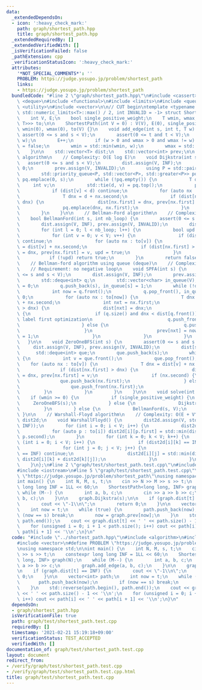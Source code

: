 ```yaml
---
data:
  _extendedDependsOn:
  - icon: ':heavy_check_mark:'
    path: graph/shortest_path.hpp
    title: graph/shortest_path.hpp
  _extendedRequiredBy: []
  _extendedVerifiedWith: []
  _isVerificationFailed: false
  _pathExtension: cpp
  _verificationStatusIcon: ':heavy_check_mark:'
  attributes:
    '*NOT_SPECIAL_COMMENTS*': ''
    PROBLEM: https://judge.yosupo.jp/problem/shortest_path
    links:
    - https://judge.yosupo.jp/problem/shortest_path
  bundledCode: "#line 2 \"graph/shortest_path.hpp\"\n#include <cassert>\n#include\
    \ <deque>\n#include <functional>\n#include <limits>\n#include <queue>\n#include\
    \ <utility>\n#include <vector>\n\n// CUT begin\ntemplate <typename T, T INF =\
    \ std::numeric_limits<T>::max() / 2, int INVALID = -1> struct ShortestPath {\n\
    \    int V, E;\n    bool single_positive_weight;\n    T wmin, wmax;\n    std::vector<std::vector<std::pair<int,\
    \ T>>> to;\n\n    ShortestPath(int V = 0) : V(V), E(0), single_positive_weight(true),\
    \ wmin(0), wmax(0), to(V) {}\n    void add_edge(int s, int t, T w) {\n       \
    \ assert(0 <= s and s < V);\n        assert(0 <= t and t < V);\n        to[s].emplace_back(t,\
    \ w);\n        E++;\n        if (w > 0 and wmax > 0 and wmax != w) single_positive_weight\
    \ = false;\n        wmin = std::min(wmin, w);\n        wmax = std::max(wmax, w);\n\
    \    }\n\n    std::vector<T> dist;\n    std::vector<int> prev;\n\n    // Dijkstra\
    \ algorithm\n    // Complexity: O(E log E)\n    void Dijkstra(int s) {\n     \
    \   assert(0 <= s and s < V);\n        dist.assign(V, INF);\n        dist[s] =\
    \ 0;\n        prev.assign(V, INVALID);\n        using P = std::pair<T, int>;\n\
    \        std::priority_queue<P, std::vector<P>, std::greater<P>> pq;\n       \
    \ pq.emplace(0, s);\n        while (!pq.empty()) {\n            T d;\n       \
    \     int v;\n            std::tie(d, v) = pq.top();\n            pq.pop();\n\
    \            if (dist[v] < d) continue;\n            for (auto nx : to[v]) {\n\
    \                T dnx = d + nx.second;\n                if (dist[nx.first] >\
    \ dnx) {\n                    dist[nx.first] = dnx, prev[nx.first] = v;\n    \
    \                pq.emplace(dnx, nx.first);\n                }\n            }\n\
    \        }\n    }\n\n    // Bellman-Ford algorithm\n    // Complexity: O(VE)\n\
    \    bool BellmanFord(int s, int nb_loop) {\n        assert(0 <= s and s < V);\n\
    \        dist.assign(V, INF), prev.assign(V, INVALID);\n        dist[s] = 0;\n\
    \        for (int l = 0; l < nb_loop; l++) {\n            bool upd = false;\n\
    \            for (int v = 0; v < V; v++) {\n                if (dist[v] == INF)\
    \ continue;\n                for (auto nx : to[v]) {\n                    T dnx\
    \ = dist[v] + nx.second;\n                    if (dist[nx.first] > dnx) dist[nx.first]\
    \ = dnx, prev[nx.first] = v, upd = true;\n                }\n            }\n \
    \           if (!upd) return true;\n        }\n        return false;\n    }\n\n\
    \    // Bellman-ford algorithm using queue (deque)\n    // Complexity: O(VE)\n\
    \    // Requirement: no negative loop\n    void SPFA(int s) {\n        assert(0\
    \ <= s and s < V);\n        dist.assign(V, INF);\n        prev.assign(V, INVALID);\n\
    \        std::deque<int> q;\n        std::vector<char> in_queue(V);\n        dist[s]\
    \ = 0;\n        q.push_back(s), in_queue[s] = 1;\n        while (!q.empty()) {\n\
    \            int now = q.front();\n            q.pop_front(), in_queue[now] =\
    \ 0;\n            for (auto nx : to[now]) {\n                T dnx = dist[now]\
    \ + nx.second;\n                int nxt = nx.first;\n                if (dist[nxt]\
    \ > dnx) {\n                    dist[nxt] = dnx;\n                    if (!in_queue[nxt])\
    \ {\n                        if (q.size() and dnx < dist[q.front()]) { // Small\
    \ label first optimization\n                            q.push_front(nxt);\n \
    \                       } else {\n                            q.push_back(nxt);\n\
    \                        }\n                        prev[nxt] = now, in_queue[nxt]\
    \ = 1;\n                    }\n                }\n            }\n        }\n \
    \   }\n\n    void ZeroOneBFS(int s) {\n        assert(0 <= s and s < V);\n   \
    \     dist.assign(V, INF), prev.assign(V, INVALID);\n        dist[s] = 0;\n  \
    \      std::deque<int> que;\n        que.push_back(s);\n        while (!que.empty())\
    \ {\n            int v = que.front();\n            que.pop_front();\n        \
    \    for (auto nx : to[v]) {\n                T dnx = dist[v] + nx.second;\n \
    \               if (dist[nx.first] > dnx) {\n                    dist[nx.first]\
    \ = dnx, prev[nx.first] = v;\n                    if (nx.second) {\n         \
    \               que.push_back(nx.first);\n                    } else {\n     \
    \                   que.push_front(nx.first);\n                    }\n       \
    \         }\n            }\n        }\n    }\n\n    void solve(int s) {\n    \
    \    if (wmin >= 0) {\n            if (single_positive_weight) {\n           \
    \     ZeroOneBFS(s);\n            } else {\n                Dijkstra(s);\n   \
    \         }\n        } else {\n            BellmanFord(s, V);\n        }\n   \
    \ }\n\n    // Warshall-Floyd algorithm\n    // Complexity: O(E + V^3)\n    std::vector<std::vector<T>>\
    \ dist2d;\n    void WarshallFloyd() {\n        dist2d.assign(V, std::vector<T>(V,\
    \ INF));\n        for (int i = 0; i < V; i++) {\n            dist2d[i][i] = 0;\n\
    \            for (auto p : to[i]) dist2d[i][p.first] = std::min(dist2d[i][p.first],\
    \ p.second);\n        }\n        for (int k = 0; k < V; k++) {\n            for\
    \ (int i = 0; i < V; i++) {\n                if (dist2d[i][k] == INF) continue;\n\
    \                for (int j = 0; j < V; j++) {\n                    if (dist2d[k][j]\
    \ == INF) continue;\n                    dist2d[i][j] = std::min(dist2d[i][j],\
    \ dist2d[i][k] + dist2d[k][j]);\n                }\n            }\n        }\n\
    \    }\n};\n#line 2 \"graph/test/shortest_path.test.cpp\"\n#include <algorithm>\n\
    #include <iostream>\n#line 5 \"graph/test/shortest_path.test.cpp\"\n#define PROBLEM\
    \ \"https://judge.yosupo.jp/problem/shortest_path\"\nusing namespace std;\n\n\
    int main() {\n    int N, M, s, t;\n    cin >> N >> M >> s >> t;\n    constexpr\
    \ long long INF = 1LL << 60;\n    ShortestPath<long long, INF> graph(N);\n   \
    \ while (M--) {\n        int a, b, c;\n        cin >> a >> b >> c;\n        graph.add_edge(a,\
    \ b, c);\n    }\n\n    graph.Dijkstra(s);\n\n    if (graph.dist[t] == INF) {\n\
    \        cout << \"-1\\n\";\n        return 0;\n    }\n\n    vector<int> path;\n\
    \    int now = t;\n    while (true) {\n        path.push_back(now);\n        if\
    \ (now == s) break;\n        now = graph.prev[now];\n    }\n    std::reverse(path.begin(),\
    \ path.end());\n    cout << graph.dist[t] << ' ' << path.size() - 1 << '\\n';\n\
    \    for (unsigned i = 0; i + 1 < path.size(); i++) cout << path[i] << ' ' <<\
    \ path[i + 1] << '\\n';\n}\n"
  code: "#include \"../shortest_path.hpp\"\n#include <algorithm>\n#include <iostream>\n\
    #include <vector>\n#define PROBLEM \"https://judge.yosupo.jp/problem/shortest_path\"\
    \nusing namespace std;\n\nint main() {\n    int N, M, s, t;\n    cin >> N >> M\
    \ >> s >> t;\n    constexpr long long INF = 1LL << 60;\n    ShortestPath<long\
    \ long, INF> graph(N);\n    while (M--) {\n        int a, b, c;\n        cin >>\
    \ a >> b >> c;\n        graph.add_edge(a, b, c);\n    }\n\n    graph.Dijkstra(s);\n\
    \n    if (graph.dist[t] == INF) {\n        cout << \"-1\\n\";\n        return\
    \ 0;\n    }\n\n    vector<int> path;\n    int now = t;\n    while (true) {\n \
    \       path.push_back(now);\n        if (now == s) break;\n        now = graph.prev[now];\n\
    \    }\n    std::reverse(path.begin(), path.end());\n    cout << graph.dist[t]\
    \ << ' ' << path.size() - 1 << '\\n';\n    for (unsigned i = 0; i + 1 < path.size();\
    \ i++) cout << path[i] << ' ' << path[i + 1] << '\\n';\n}\n"
  dependsOn:
  - graph/shortest_path.hpp
  isVerificationFile: true
  path: graph/test/shortest_path.test.cpp
  requiredBy: []
  timestamp: '2021-02-21 15:19:18+09:00'
  verificationStatus: TEST_ACCEPTED
  verifiedWith: []
documentation_of: graph/test/shortest_path.test.cpp
layout: document
redirect_from:
- /verify/graph/test/shortest_path.test.cpp
- /verify/graph/test/shortest_path.test.cpp.html
title: graph/test/shortest_path.test.cpp
---
```

